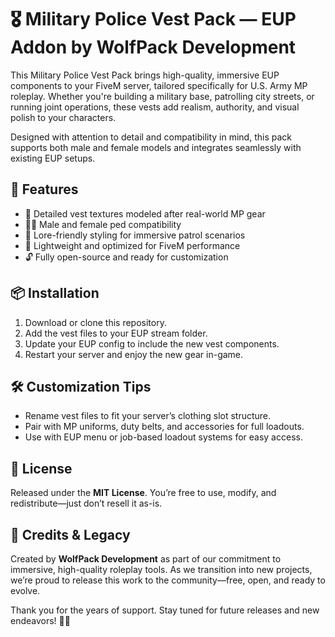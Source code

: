 # 🎖️ Military Police Vest Pack — EUP Addon by WolfPack Development

This Military Police Vest Pack brings high-quality, immersive EUP components to your FiveM server, tailored specifically for U.S. Army MP roleplay. Whether you're building a military base, patrolling city streets, or running joint operations, these vests add realism, authority, and visual polish to your characters.

Designed with attention to detail and compatibility in mind, this pack supports both male and female models and integrates seamlessly with existing EUP setups.

## 🧠 Features
- 🦺 Detailed vest textures modeled after real-world MP gear
- 👮‍♂️ Male and female ped compatibility
- 🎨 Lore-friendly styling for immersive patrol scenarios
- 🧵 Lightweight and optimized for FiveM performance
- 🔓 Fully open-source and ready for customization

## 📦 Installation
1. Download or clone this repository.
2. Add the vest files to your EUP stream folder.
3. Update your EUP config to include the new vest components.
4. Restart your server and enjoy the new gear in-game.

## 🛠 Customization Tips
- Rename vest files to fit your server’s clothing slot structure.
- Pair with MP uniforms, duty belts, and accessories for full loadouts.
- Use with EUP menu or job-based loadout systems for easy access.

## 📜 License
Released under the **MIT License**. You’re free to use, modify, and redistribute—just don’t resell it as-is.

## 🙏 Credits & Legacy
Created by **WolfPack Development** as part of our commitment to immersive, high-quality roleplay tools. As we transition into new projects, we’re proud to release this work to the community—free, open, and ready to evolve.

Thank you for the years of support. Stay tuned for future releases and new endeavors! 🐺🚀
